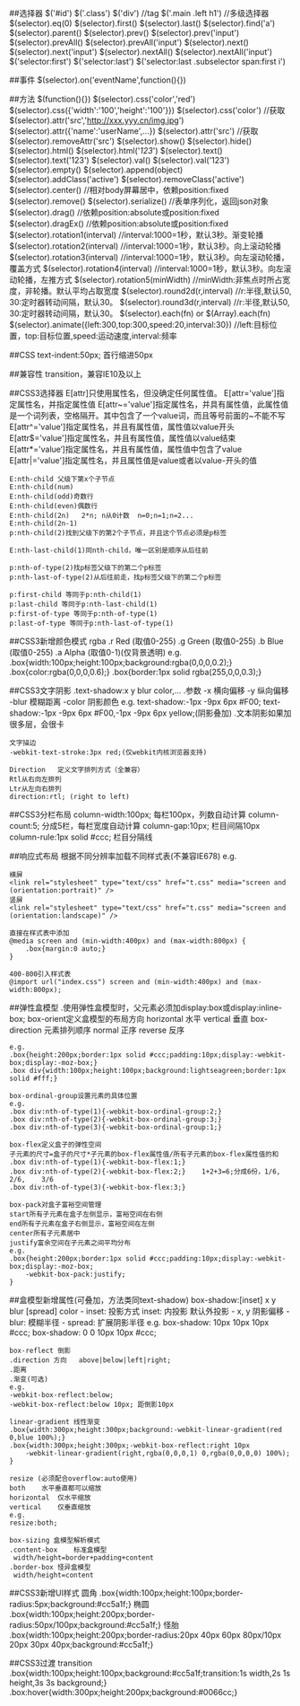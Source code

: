 ##选择器
    $('#id')
    $('.class')
    $('div')            //tag
    $('.main .left h1') //多级选择器
    $(selector).eq(0)
    $(selector).first()
    $(selector).last()
    $(selector).find('a')
    $(selector).parent()
    $(selector).prev()
    $(selector).prev('input')
    $(selector).prevAll()
    $(selector).prevAll('input')
    $(selector).next()
    $(selector).next('input')
    $(selector).nextAll()
    $(selector).nextAll('input')
    $('selector:first')
    $('selector:last')
    $('selector:last .subselector span:first i')

##事件
    $(selector).on('eventName',function(){})

##方法
    $(function(){})
    $(selector).css('color','red')
    $(selector).css({'width':'100','height':'100'}})
    $(selector).css('color')    //获取
    $(selector).attr('src','http://xxx.yyy.cn/img.jpg')
    $(selector).attr({'name':'userName',...})
    $(selector).attr('src')  //获取
    $(selector).removeAttr('src')
    $(selector).show()
    $(selector).hide()
    $(selector).html()
    $(selector).html('<i>123</i>')
    $(selector).text()
    $(selector).text('123')
    $(selector).val()
    $(selector).val('123')
    $(selector).empty()
    $(selector).append(object)
    $(selector).addClass('active')
    $(selector).removeClass('active')
    $(selector).center()    //相对body屏幕居中，依赖position:fixed
    $(selector).remove()
    $(selector).serialize() //表单序列化，返回json对象
    $(selector).drag()      //依赖position:absolute或position:fixed
    $(selector).dragEx()    //依赖position:absolute或position:fixed
    $(selector).rotation1(interval)     //interval:1000=1秒，默认3秒。渐变轮播
    $(selector).rotation2(interval)     //interval:1000=1秒，默认3秒。向上滚动轮播
    $(selector).rotation3(interval)     //interval:1000=1秒，默认3秒。向左滚动轮播，覆盖方式
    $(selector).rotation4(interval)     //interval:1000=1秒，默认3秒。向左滚动轮播，左推方式
    $(selector).rotation5(minWidth)     //minWidth:非焦点时所占宽度，非轮播。默认平均占取宽度
    $(selector).round2d(r,interval)     //r:半径,默认50, 30:定时器转动间隔，默认30。
    $(selector).round3d(r,interval)     //r:半径,默认50, 30:定时器转动间隔，默认30。
    $(selector).each(fn) or $(Array).each(fn)
    $(selector).animate({left:300,top:300,speed:20,interval:30})	//left:目标位置，top:目标位置,speed:运动速度,interval:频率    
    

##CSS
    text-indent:50px;   首行缩进50px

##兼容性
    transition，兼容IE10及以上

##CSS3选择器
    E[attr]只使用属性名，但没确定任何属性值。
    E[attr='value']指定属性名，并指定属性值
    E[attr~='value']指定属性名，并具有属性值，此属性值是一个词列表，空格隔开。其中包含了一个value词，而且等号前面的~不能不写
    E[attr^='value']指定属性名，并且有属性值，属性值以value开头
    E[attr$='value']指定属性名，并且有属性值，属性值以value结束
    E[attr*='value‘]指定属性名，并且有属性值，属性值中包含了value
    E[attr|='value']指定属性名，并且属性值是value或者以value-开头的值

    E:nth-child 父级下第x个子节点
    E:nth-child(num)
    E:nth-child(odd)奇数行
    E:nth-child(even)偶数行
    E:nth-child(2n)   2*n; n从0计数  n=0;n=1;n=2...
    E:nth-child(2n-1)
    p:nth-child(2)找到父级下的第2个子节点，并且这个节点必须是p标签

    E:nth-last-child(1)同nth-child，唯一区别是顺序从后往前

    p:nth-of-type(2)找p标签父级下的第二个p标签
    p:nth-last-of-type(2)从后往前走，找p标签父级下的第二个p标签

    p:first-child 等同于p:nth-child(1)
    p:last-child 等同于p:nth-last-child(1)
    p:first-of-type 等同于p:nth-of-type(1)
    p:last-of-type 等同于p:nth-last-of-type(1)

##CSS3新增颜色模式
    rgba
    .r  Red     (取值0-255)
    .g  Green   (取值0-255)
    .b  Blue    (取值0-255)
    .a  Alpha   (取值0-1)(仅背景透明)
    e.g.
    .box{width:100px;height:100px;background:rgba(0,0,0,0.2);}
    .box{color:rgba(0,0,0,0.6);}
    .box{border:1px solid rgba(255,0,0,0.3);}

##CSS3文字阴影
    .text-shadow:x y blur color,...
    .参数
    -x      横向偏移
    -y      纵向偏移
    -blur   模糊距离
    -color  阴影颜色
    e.g.
    text-shadow:-1px -9px 6px #F00;
    text-shadow:-1px -9px 6px #F00,-1px -9px 6px yellow;(阴影叠加)
    .文本阴影如果加很多层，会很卡

    文字描边
    -webkit-text-stroke:3px red;(仅webkit内核浏览器支持)

    Direction   定义文字排列方式（全兼容）
    Rtl从右向左排列
    Ltr从左向右排列
    direction:rtl; (right to left)

##CSS3分栏布局
    column-width:100px;         每栏100px，列数自动计算
    column-count:5;             分成5栏，每栏宽度自动计算
    column-gap:10px;            栏目间隔10px
    column-rule:1px solid #ccc; 栏目分隔线

##响应式布局
    根据不同分辨率加载不同样式表(不兼容IE678)
    e.g.
    <link rel="stylesheet" type="text/css" href="t.css" media="screen and (min-width:800px)" />
    <link rel="stylesheet" type="text/css" href="t.css" media="screen and (min-width:400px) and (max-width:800px)" />
    <link rel="stylesheet" type="text/css" href="t.css" media="screen and (max-width:400px)" />

    横屏
    <link rel="stylesheet" type="text/css" href="t.css" media="screen and (orientation:portrait)" />
    竖屏
    <link rel="stylesheet" type="text/css" href="t.css" media="screen and (orientation:landscape)" />

    直接在样式表中添加
    @media screen and (min-width:400px) and (max-width:800px) {
        .box{margin:0 auto;}
    }

    400-800引入样式表
    @import url("index.css") screen and (min-width:400px) and (max-width:800px);

##弹性盒模型
    .使用弹性盒模型时，父元素必须加display:box或display:inline-box;
    box-orient定义盒模型的布局方向
        horizontal  水平
        vertical    垂直
    box-direction   元素排列顺序
        normal  正序
        reverse 反序

    e.g.
    .box{height:200px;border:1px solid #ccc;padding:10px;display:-webkit-box;display:-moz-box;}
    .box div{width:100px;height:100px;background:lightseagreen;border:1px solid #fff;}

    box-ordinal-group设置元素的具体位置
    e.g.
    .box div:nth-of-type(1){-webkit-box-ordinal-group:2;}
    .box div:nth-of-type(2){-webkit-box-ordinal-group:3;}
    .box div:nth-of-type(3){-webkit-box-ordinal-group:1;}

    box-flex定义盒子的弹性空间
    子元素的尺寸=盒子的尺寸*子元素的box-flex属性值/所有子元素的box-flex属性值的和
    .box div:nth-of-type(1){-webkit-box-flex:1;}
    .box div:nth-of-type(2){-webkit-box-flex:2;}    1+2+3=6;分成6份，1/6,   2/6,    3/6
    .box div:nth-of-type(3){-webkit-box-flex:3;}

    box-pack对盒子富裕空间管理
    start所有子元素在盒子左侧显示，富裕空间在右侧
    end所有子元素在盒子右侧显示，富裕空间在左侧
    center所有子元素居中
    justify富余空间在子元素之间平均分布
    e.g.
    .box{height:200px;border:1px solid #ccc;padding:10px;display:-webkit-box;display:-moz-box;
        -webkit-box-pack:justify;
    }

##盒模型新增属性(可叠加，方法类同text-shadow)
    box-shadow:[inset] x y blur [spread] color
    -   inset: 投影方式
        inset: 内投影
        默认外投影
    -   x, y 阴影偏移
    -   blur: 模糊半径
    -   spread: 扩展阴影半径
    e.g.
    box-shadow: 10px 10px 10px #ccc;
    box-shadow: 0 0 10px 10px #ccc;

    box-reflect 倒影
    .direction 方向   above|below|left|right;
    .距离
    .渐变(可选)
    e.g.
    -webkit-box-reflect:below;
    -webkit-box-reflect:below 10px; 距倒影10px

    linear-gradient 线性渐变
    .box{width:300px;height:300px;background:-webkit-linear-gradient(red 0,blue 100%);}
    .box{width:300px;height:300px;-webkit-box-reflect:right 10px
        -webkit-linear-gradient(right,rgba(0,0,0,1) 0,rgba(0,0,0,0) 100%);
    }

    resize (必须配合overflow:auto使用)
    both    水平垂直都可以缩放
    horizontal  仅水平缩放
    vertical    仅垂直缩放
    e.g.
    resize:both;

    box-sizing 盒模型解析模式
    .content-box    标准盒模型
     width/height=border+padding+content
    .border-box 怪异盒模型
     width/height=content

##CSS3新增UI样式
    圆角
    .box{width:100px;height:100px;border-radius:5px;background:#cc5a1f;}
    椭圆
    .box{width:100px;height:200px;border-radius:50px/100px;background:#cc5a1f;}
    怪胎
    .box{width:100px;height:200px;border-radius:20px 40px 60px 80px/10px 20px 30px 40px;background:#cc5a1f;}

##CSS3过渡
    transition
    .box{width:100px;height:100px;background:#cc5a1f;transition:1s width,2s 1s height,3s 3s background;}
    .box:hover{width:300px;height:200px;background:#0066cc;}



























